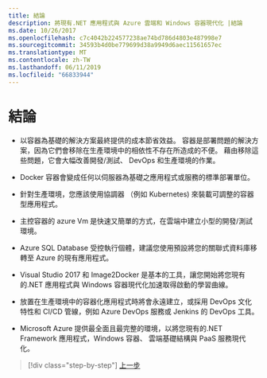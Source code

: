 ```yaml
---
title: 結論
description: 將現有.NET 應用程式與 Azure 雲端和 Windows 容器現代化 |結論
ms.date: 10/26/2017
ms.openlocfilehash: c7c4042b224577238ae74bd786d4803e487998e7
ms.sourcegitcommit: 34593b4d0be779699d38a9949d6aec11561657ec
ms.translationtype: MT
ms.contentlocale: zh-TW
ms.lasthandoff: 06/11/2019
ms.locfileid: "66833944"
---
```

# <a name="conclusions"></a>結論

- 以容器為基礎的解決方案最終提供的成本節省效益。 容器是部署問題的解決方案，因為它們會移除在生產環境中的相依性不存在所造成的不便。 藉由移除這些問題，它會大幅改善開發/測試、 DevOps 和生產環境的作業。

- Docker 容器會變成任何以伺服器為基礎之應用程式或服務的標準部署單位。

- 針對生產環境，您應該使用協調器 （例如 Kubernetes) 來裝載可調整的容器型應用程式。

- 主控容器的 azure Vm 是快速又簡單的方式，在雲端中建立小型的開發/測試環境。

- Azure SQL Database 受控執行個體，建議您使用預設將您的關聯式資料庫移轉至 Azure 的現有應用程式。

- Visual Studio 2017 和 Image2Docker 是基本的工具，讓您開始將您現有的.NET 應用程式與 Windows 容器現代化加速取得啟動的學習曲線。

- 放置在生產環境中的容器化應用程式時將會永遠建立，或採用 DevOps 文化特性和 CI/CD 管線，例如 Azure DevOps 服務或 Jenkins 的 DevOps 工具。

- Microsoft Azure 提供最全面且最完整的環境，以將您現有的.NET Framework 應用程式，Windows 容器、 雲端基礎結構與 PaaS 服務現代化。

>[!div class="step-by-step"]
>[上一步](walkthroughs-technical-get-started-overview.md)
